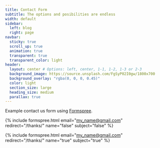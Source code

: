 ```yaml
---
title: Contact Form
subtitle: The options and posibilities are endless
width: default
sidebar: 
  left: blog
  right: page  
navbar:
  sticky: true
  scroll_up: true
  animation: true
  transparent: true
  transparent_color: light
header:
  layout: center # Options: left, center, 1-1, 1-2, 1-3 or 2-3
  background_image: https://source.unsplash.com/FgSyP02I0gw/1800x700
  background_overlay: "rgba(0, 0, 0, 0.45)"
  color: light
  section_size: large
  heading_size: medium
  parallax: true
---
```


Example contact us form using [Formspree](https://formspree.io/).

{% include formspree.html email="my_name@gmail.com" redirect="/thanks/" name="false" subject="false" %}

{% include formspree.html email="my_name@gmail.com" redirect="/thanks/" name="true" subject="true" %}

